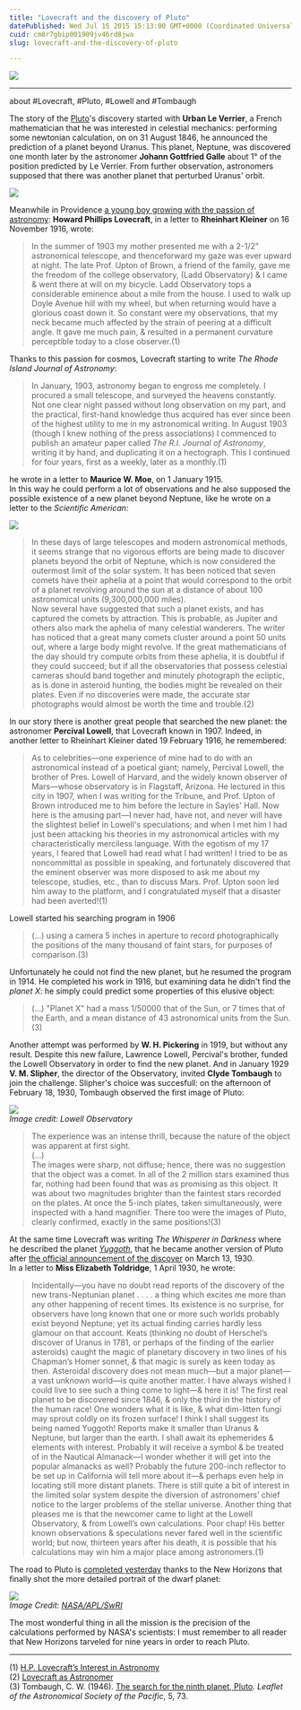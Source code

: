 ```yaml
---
title: "Lovecraft and the discovery of Pluto"
datePublished: Wed Jul 15 2015 15:13:00 GMT+0000 (Coordinated Universal Time)
cuid: cm8r7gbip001909jv46rd8jwa
slug: lovecraft-and-the-discovery-of-pluto

---
```



![](https://cdn.hashnode.com/res/hashnode/image/upload/v1743070967494/38858ef0-80dc-423c-8ddf-5ed42d59872c.jpeg)

* * *

about #Lovecraft, #Pluto, #Lowell and #Tombaugh

The story of the [Pluto](http://en.wikipedia.org/wiki/Pluto)'s discovery started with **Urban Le Verrier**, a French mathematician that he was interested in celestial mechanics: performing some newtonian calculation, on on 31 August 1846, he announced the prediction of a planet beyond Uranus. This planet, Neptune, was discovered one month later by the astronomer **Johann Gottfried Galle** about 1° of the position predicted by Le Verrier. From further observation, astronomers supposed that there was another planet that perturbed Uranus' orbit.  

[![](https://cdn.hashnode.com/res/hashnode/image/upload/v1743070968723/a955c239-40ef-4767-ae37-f0b9ea79a7bd.jpeg)](http://gallery4share.com/h/hp-lovecraft-movies.html)

Meanwhile in Providence [a young boy growing with the passion of astronomy](http://www.innsmouthfreepress.com/blog/found-on-the-net-lovecraft-astronomer/): **Howard Phillips Lovecraft**, in a letter to **Rheinhart Kleiner** on 16 November 1916, wrote:

> In the summer of 1903 my mother presented me with a 2-1/2" astronomical telescope, and thenceforward my gaze was ever upward at night. The late Prof. Upton of Brown, a friend of the family, gave me the freedom of the college observatory, (Ladd Observatory) & I came & went there at will on my bicycle. Ladd Observatory tops a considerable eminence about a mile from the house. I used to walk up Doyle Avenue hill with my wheel, but when returning would have a glorious coast down it. So constant were my observations, that my neck became much affected by the strain of peering at a difficult angle. It gave me much pain, & resulted in a permanent curvature perceptible today to a close observer.(1)

Thanks to this passion for cosmos, Lovecraft starting to write _The Rhode Island Journal of Astronomy_:

> In January, 1903, astronomy began to engross me completely. I procured a small telescope, and surveyed the heavens constantly. Not one clear night passed without long observation on my part, and the practical, first-hand knowledge thus acquired has ever since been of the highest utility to me in my astronomical writing. In August 1903 (though I knew nothing of the press associations) I commenced to publish an amateur paper called _The R.I. Journal of Astronomy_, writing it by hand, and duplicating it on a hectograph. This I continued for four years, first as a weekly, later as a monthly.(1)

he wrote in a letter to **Maurice W. Moe**, on 1 January 1915.  
In this way he could perform a lot of observations and he also supposed the possible existence of a new planet beyond Neptune, like he wrote on a letter to the _Scientific American_:

[![](https://cdn.hashnode.com/res/hashnode/image/upload/v1743070970171/a6b7cd2f-72ce-4563-9d49-60e589ab7573.jpeg)](http://blog.librimondadori.it/blogs/urania/2012/06/30/plutone-e-l%E2%80%99astronomia-di-h-p-lovecraft/)

> In these days of large telescopes and modern astronomical methods, it seems strange that no vigorous efforts are being made to discover planets beyond the orbit of Neptune, which is now considered the outermost limit of the solar system. It has been noticed that seven comets have their aphelia at a point that would correspond to the orbit of a planet revolving around the sun at a distance of about 100 astronomical units (9,300,000,000 miles).  
> Now several have suggested that such a planet exists, and has captured the comets by attraction. This is probable, as Jupiter and others also mark the aphelia of many celestial wanderers. The writer has noticed that a great many comets cluster around a point 50 units out, where a large body might revolve. If the great mathematicians of the day should try compute orbits from these aphelia, it is doubtful if they could succeed; but if all the observatories that possess celestial cameras should band together and minutely photograph the ecliptic, as is done in asteroid hunting, the bodies might be revealed on their plates. Even if no discoveries were made, the accurate star photographs would almost be worth the time and trouble.(2)

In our story there is another great people that searched the new planet: the astronomer **Percival Lowell**, that Lovecraft known in 1907. Indeed, in another letter to Rheinhart Kleiner dated 19 February 1916, he remembered:

> As to celebrities—one experience of mine had to do with an astronomical instead of a poetical giant; namely, Percival Lowell, the brother of Pres. Lowell of Harvard, and the widely known observer of Mars—whose observatory is in Flagstaff, Arizona. He lectured in this city in 1907, when I was writing for the Tribune, and Prof. Upton of Brown introduced me to him before the lecture in Sayles' Hall. Now here is the amusing part—I never had, have not, and never will have the slightest belief in Lowell's speculations; and when I met him I had just been attacking his theories in my astronomical articles with my characteristically merciless language. With the egotism of my 17 years, I feared that Lowell had read what I had written! I tried to be as noncommittal as possible in speaking, and fortunately discovered that the eminent observer was more disposed to ask me about my telescope, studies, etc., than to discuss Mars. Prof. Upton soon led him away to the platform, and I congratulated myself that a disaster had been averted!(1)

Lowell started his searching program in 1906

> (...) using a camera 5 inches in aperture to record photographically the positions of the many thousand of faint stars, for purposes of comparison.(3)

Unfortunately he could not find the new planet, but he resumed the program in 1914. He completed his work in 1916, but examining data he didn't find the _planet X_: he simply could predict some properties of this elusive object:

> (...) "Planet X" had a mass 1/50000 that of the Sun, or 7 times that of the Earth, and a mean distance of 43 astronomical units from the Sun.(3)

Another attempt was performed by **W. H. Pickering** in 1919, but without any result. Despite this new failure, Lawrence Lowell, Percival's brother, funded the Lowell Observatory in order to find the new planet. And in January 1929 **V. M. Slipher**, the director of the Observatory, invited **Clyde Tombaugh** to join the challenge. Slipher's choice was succesfull: on the afternoon of February 18, 1930, Tombaugh observed the first image of Pluto:

[![](https://cdn.hashnode.com/res/hashnode/image/upload/v1743070971850/359be14d-15e6-4fe9-a027-0dd0b7cbdafd.jpeg)](https://medium.com/starts-with-a-bang/is-pluto-a-planet-now-8a4ea23e52a)  
_Image credit: Lowell Observatory_

> The experience was an intense thrill, because the nature of the object was apparent at first sight.  
> (...)  
> The images were sharp, not diffuse; hence, there was no suggestion that the object was a comet. In all of the 2 million stars examined thus far, nothing had been found that was as promising as this object. It was about two magnitudes brighter than the faintest stars recorded on the plates. At once the 5-inch plates, taken simultaneously, were inspected with a hand magnifier. There too were the images of Pluto, clearly confirmed, exactly in the same positions!(3)

At the same time Lovecraft was writing _The Whisperer in Darkness_ where he described the planet [_Yuggoth_](http://en.wikipedia.org/wiki/Yuggoth), that he became another version of Pluto after [the official announcement of the discover](http://chrisperridas.blogspot.it/2010/02/pluto-yuggoth-discovered.html) on March 13, 1930.  
In a letter to **Miss Elizabeth Toldridge**, 1 April 1930, he wrote:

> Incidentally—you have no doubt read reports of the discovery of the new trans-Neptunian planet . . . . a thing which excites me more than any other happening of recent times. Its existence is no surprise, for observers have long known that one or more such worlds probably exist beyond Neptune; yet its actual finding carries hardly less glamour on that account. Keats (thinking no doubt of Herschel’s discover of Uranus in 1781, or perhaps of the finding of the earlier asteroids) caught the magic of planetary discovery in two lines of his Chapman’s Homer sonnet, & that magic is surely as keen today as then. Asteroidal discovery does not mean much—but a major planet—a vast unknown world—is quite another matter. I have always wished I could live to see such a thing come to light—& here it is! The first real planet to be discovered since 1846, & only the third in the history of the human race! One wonders what it is like, & what dim-litten fungi may sprout coldly on its frozen surface! I think I shall suggest its being named Yuggoth! Reports make it smaller than Uranus & Neptune, but larger than the earth. I shall await its ephemerides & elements with interest. Probably it will receive a symbol & be treated of in the Nautical Almanack—I wonder whether it will get into the popular almanacks as well? Probably the future 200-inch reflector to be set up in California will tell more about it—& perhaps even help in locating still more distant planets. There is still quite a bit of interest in the limited solar system despite the diversion of astronomers’ chief notice to the larger problems of the stellar universe. Another thing that pleases me is that the newcomer came to light at the Lowell Observatory, & from Lowell’s own calculations. Poor chap! His better known observations & speculations never fared well in the scientific world; but now, thirteen years after his death, it is possible that his calculations may win him a major place among astronomers.(1)

The road to Pluto is [completed yesterday](https://www.nasa.gov/press-release/nasas-three-billion-mile-journey-to-pluto-reaches-historic-encounter) thanks to the New Horizons that finally shot the more detailed portrait of the dwarf planet:

![](https://cdn.hashnode.com/res/hashnode/image/upload/v1743070973209/9aecedf5-ad47-49c3-844e-ebcd25b19823.jpeg)  
_Image Credit: [NASA/APL/SwRI](https://www.nasa.gov/image-feature/pluto-and-charon-shine-in-false-color)_

The most wonderful thing in all the mission is the precision of the calculations performed by NASA's scientists: I must remember to all reader that New Horizons tarveled for nine years in order to reach Pluto.

* * *

(1) [H.P. Lovecraft’s Interest in Astronomy](http://www.hplovecraft.com/life/interest/astrnmy.aspx)  
(2) [Lovecraft as Astronomer](http://www.troynovant.com/Franson/Lovecraft/Lovecraft-as-Astronomer.html)  
(3) Tombaugh, C. W. (1946). [The search for the ninth planet, Pluto](http://adsabs.harvard.edu/abs/1946ASPL....5...73T). _Leaflet of the Astronomical Society of the Pacific_, 5, 73.